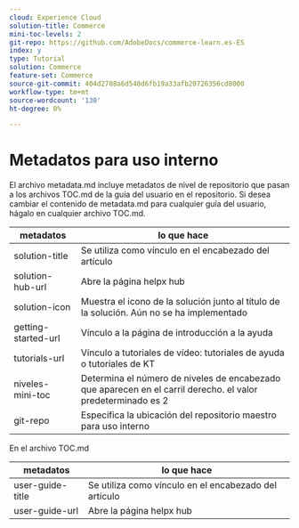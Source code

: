 ```yaml
---
cloud: Experience Cloud
solution-title: Commerce
mini-toc-levels: 2
git-repo: https://github.com/AdobeDocs/commerce-learn.es-ES
index: y
type: Tutorial
solution: Commerce
feature-set: Commerce
source-git-commit: 404d2708a6d540d6fb19a33afb20726356cd8000
workflow-type: tm+mt
source-wordcount: '130'
ht-degree: 0%

---
```



# Metadatos para uso interno

El archivo metadata.md incluye metadatos de nivel de repositorio que pasan a los archivos TOC.md de la guía del usuario en el repositorio. Si desea cambiar el contenido de metadata.md para cualquier guía del usuario, hágalo en cualquier archivo TOC.md.

| metadatos | lo que hace |
|--- |--- |
| solution-title | Se utiliza como vínculo en el encabezado del artículo |
| solution-hub-url | Abre la página helpx hub |
| solution-icon | Muestra el icono de la solución junto al título de la solución. Aún no se ha implementado |
| getting-started-url | Vínculo a la página de introducción a la ayuda |
| tutorials-url | Vínculo a tutoriales de vídeo: tutoriales de ayuda o tutoriales de KT |
| niveles-mini-toc | Determina el número de niveles de encabezado que aparecen en el carril derecho. el valor predeterminado es 2 |
| git-repo | Especifica la ubicación del repositorio maestro para uso interno |

En el archivo TOC.md

| metadatos | lo que hace |
|--- |--- |
| user-guide-title | Se utiliza como vínculo en el encabezado del artículo |
| user-guide-url | Abre la página helpx hub |
